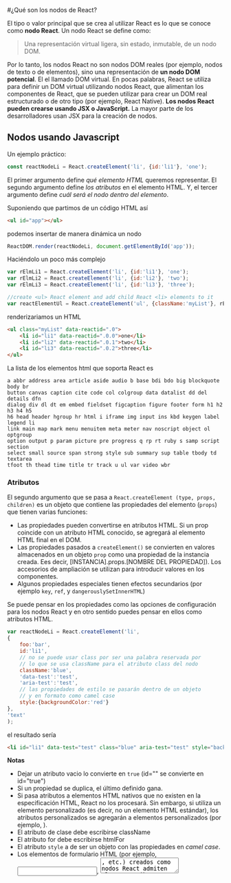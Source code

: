 #¿Qué son los nodos de React?

El tipo o valor principal que se crea al utilizar React es lo que se conoce como **nodo React**. Un nodo React se define como:

> Una representación virtual ligera, sin estado, inmutable, de un nodo DOM.

Por lo tanto, los nodos React no son nodos DOM reales (por ejemplo, nodos de texto o de elementos), sino una representación de **un nodo DOM potencial**. El el llamado DOM virtual. En pocas palabras, React se utiliza para definir un DOM virtual utilizando nodos React, que alimentan los componentes de React, que se pueden utilizar para crear un DOM real estructurado o de otro tipo (por ejemplo, React Native). **Los nodos React pueden crearse usando JSX o JavaScript.** La mayor parte de los desarrolladores usan JSX para la creación de nodos.

## Nodos usando Javascript

Un ejemplo práctico:
```js
const reactNodeLi = React.createElement('li', {id:'li1'}, 'one');
````

El primer argumento define *qué elemento HTML* queremos representar. El segundo argumento define *los atributos* en el elemento HTML. Y, el tercer argumento define *cuál será el nodo dentro del elemento*.

Suponiendo que partimos de un código HTML así

```html
<ul id="app"></ul>
```

podemos insertar de manera dinámica un nodo

```js
ReactDOM.render(reactNodeLi, document.getElementById('app'));
```

Haciéndolo un poco más complejo

```js
var rElmLi1 = React.createElement('li', {id:'li1'}, 'one');
var rElmLi2 = React.createElement('li', {id:'li2'}, 'two');
var rElmLi3 = React.createElement('li', {id:'li3'}, 'three');

//create <ul> React element and add child React <li> elements to it
var reactElementUl = React.createElement('ul', {className:'myList'}, rElmLi1,rElmLi2,rElmLi3);
```

renderizariamos un HTML

```html
<ul class="myList" data-reactid=".0">
    <li id="li1" data-reactid=".0.0">one</li>
    <li id="li2" data-reactid=".0.1">two</li>
    <li id="li3" data-reactid=".0.2">three</li>
</ul>
```

La lista de los elementos html que soporta React es
```
a abbr address area article aside audio b base bdi bdo big blockquote body br
button canvas caption cite code col colgroup data datalist dd del details dfn
dialog div dl dt em embed fieldset figcaption figure footer form h1 h2 h3 h4 h5
h6 head header hgroup hr html i iframe img input ins kbd keygen label legend li
link main map mark menu menuitem meta meter nav noscript object ol optgroup
option output p param picture pre progress q rp rt ruby s samp script section
select small source span strong style sub summary sup table tbody td textarea
tfoot th thead time title tr track u ul var video wbr
```

### Atributos
El segundo argumento que se pasa a `React.createElement (type, props, children)` es un objeto que contiene las propiedades del elemento (`props`) que tienen varias funciones:

* Las propiedades pueden convertirse en atributos HTML. Si un prop coincide con un atributo HTML conocido, se agregará al elemento HTML final en el DOM.
* Las propiedades pasados a `createElement()` se convierten en valores almacenados en un objeto `prop` como una propiedad de la instancia creada. Ees decir, [INSTANCIA].props.[NOMBRE DEL PROPIEDAD]). Los accesorios de ampliación se utilizan para introducir valores en los componentes.
* Algunos propiedades especiales tienen efectos secundarios (por ejemplo `key`, `ref`, y `dangerouslySetInnerHTML`)

Se puede pensar en los propiedades como las opciones de configuración para los nodos React y en otro sentido puedes pensar en ellos como atributos HTML.

```js
var reactNodeLi = React.createElement('li',
{
    foo:'bar',
    id:'li1',
    // no se puede usar class por ser una palabra reservada por
    // lo que se usa className para el atributo class del nodo
    className:'blue',
    'data-test':'test',
    'aria-test':'test',
    // las propiedades de estilo se pasarán dentro de un objeto
    // y en formato como camel case
    style:{backgroundColor:'red'}
},
'text'
);
```
 el resultado sería
 
 ```html
 <li id="li1" data-test="test" class="blue" aria-test="test" style="background-color:red;" data-reactid=".0">text</li>
 ```

**Notas**

* Dejar un atributo vacio lo convierte en `true` (id="" se convierte en id="true")
* Si un propiedad se duplica, el último definido gana.
* Si pasa atributos a elementos HTML nativos que no existen en la especificación HTML, React no los procesará. Sin embargo, si utiliza un elemento personalizado (es decir, no un elemento HTML estándar), los atributos personalizados se agregarán a elementos personalizados (por ejemplo, <drago-component custom-attribute = "foo" />).
* El atributo de clase debe escribirse className
* El atributo for debe escribirse htmlFor
* El atributo `style` a de ser un objeto con las propiedades en _camel case_.
* Los elementos de formulario HTML (por ejemplo, <input />, <textarea />, etc.) creados como nodos React admiten algunos atributos que son afectados por la interacción del usuario (value, checked, selected).
* Los atributos `ref` y `dangerouslySetInnerHTML` - que no existen en DOM - son de uso para acceder a un nodo y para ...
* Todos los atributos son camel case (por ejemplo, accept-charset se escribe como acceptCharset) que difiere de cómo se escriben en HTML.

Los siguientes son los atributos HTML que React soporta (mostrados en camel case):

```
accept acceptCharset accessKey action allowFullScreen allowTransparency alt
async autoComplete autoFocus autoPlay capture cellPadding cellSpacing challenge
charSet checked classID className colSpan cols content contentEditable
contextMenu controls coords crossOrigin data dateTime default defer dir
disabled download draggable encType form formAction formEncType formMethod
formNoValidate formTarget frameBorder headers height hidden high href hrefLang
htmlFor httpEquiv icon id inputMode integrity is keyParams keyType kind label
lang list loop low manifest marginHeight marginWidth max maxLength media
mediaGroup method min minLength multiple muted name noValidate nonce open
optimum pattern placeholder poster preload radioGroup readOnly rel required
reversed role rowSpan rows sandbox scope scoped scrolling seamless selected
shape size sizes span spellCheck src srcDoc srcLang srcSet start step style
summary tabIndex target title type useMap value width wmode wrap
```

### Factorias

React proporciona una forma para crear nodos de elementos HTML comúnmente utilizados: las factorias. Estas son simplemente funciones que generan un `ReactElement`. Si usamos `JSX`es bastante probable que jamás usemos las factorias. 
React también proporciona una forma de crear factorías propias por medio de `React.createFactory(type)`.

```js
var reactNodeLi = React.DOM.li({id:'li1'}, 'one');
var reactNodeLi = React.createElement('li', {id:'li1'}, 'one');
```

Estos son los elementos que tienen factoria

```
a,abbr,address,area,article,aside,audio,b,base,bdi,bdo,big,blockquote,body,br,button,
canvas,caption,cite,code,col,colgroup,data,datalist,dd,del,details,dfn,dialog,div,dl,
dt,em,embed,fieldset,figcaption,figure,footer,form,h1,h2,h3,h4,h5,h6,head,header,hgroup,
hr,html,i,iframe,img,input,ins,kbd,keygen,label,legend,li,link,main,map,mark,menu,
menuitem,meta,meter,nav,noscript,object,ol,optgroup,option,output,p,param,picture,
pre,progress,q,rp,rt,ruby,s,samp,script,section,select,small,source,span,strong,
style,sub,summary,sup,table,tbody,td,textarea,tfoot,th,thead,time,title,tr,track,
u,ul,var,video,wbr,circle,clipPath,defs,ellipse,g,image,line,linearGradient,mask,
path,pattern,polygon,polyline,radialGradient,rect,stop,svg,text,tspa
```

### Eventos

React crea lo que llama `SyntheticEvent` para cada evento, que contiene los detalles del evento similar a los detalles que se definen para los eventos DOM. React _normaliza_ los eventos **para que se comporten de manera consistentem en los diferentes navegadores**. La instancia `SyntheticEvent`, para un evento, se pasa a los eventos:

```js
const mouseOverHandler = () => {
  console.log('estás encima de mi!');
};
const clickhandler = () => {
  console.log('me pinchas y no sangro');
};
const reactNode = React.createElement(
  'div',
  { onClick: clickhandler, onMouseOver: mouseOverHandler },
  'click y mouseover'
);
ReactDOM.render(reactNode, document.getElementById('app'));
```

Cada instancia de `SyntheticEvent` tiene las siguientes propriedades 
```
bubbles
cancelable
currentTarget - DOMEventTarget
defaultPrevented
eventPhase
isTrusted
nativeEvent - DOMEvent
preventDefault
isDefaultPrevented
stopPropagation
isPropagationStopped()
target - DOMEventTarget
timeStamp
type
```

Si necesitamos los detalles del evento del explorador, se puede acceder a él utilizando la propiedad `nativeEvent` que se encuentra en el objeto `SyntheticEvent` que se pasa al handler del evento de React.


## Nodos usando JSX

## Renderizando los nodos en el DOM

React proporciona la función `ReactDOM.render()` de `react-dom.js` que se utiliza para procesar los nodos React en el DOM.

Vamos a crear dos elementos, uno que representa un tag HTMl existente y uno no existente, y los renderizamos en el HTML existente.

```js
var HTMLLi = React.createElement('li', {className:'bar'}, 'foo');
var HTMLCustom = React.createElement('foo-bar', {className:'bar'}, 'foo');
ReactDOM.render(HTMLLi, document.getElementById('existente'));
ReactDOM.render(HTMLCustom, document.getElementById('custom'));
```

El resultado sería

```html
<body>
    <div id="existente"><li class="bar" data-reactid=".0">foo</li></div>
    <div id="custom"><foo-bar classname="bar" children="foo" data-reactid=".1">foo</foo-bar></div>
</body>
```